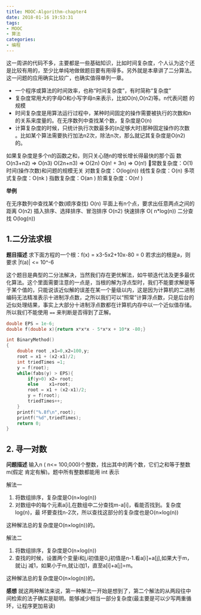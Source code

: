 ```yaml
---
title: MOOC-Algorithm-chapter4
date: 2018-01-16 19:53:31
tags:
- MOOC
- 算法
categories:
- 编程
---
```


这一周讲的代码不多，主要都是一些基础知识，比如时间复杂度，个人认为这个还是比较有用的，至少比单纯地做做题目要有用得多。另外就是本章讲了二分算法。这一问题的应用确实比较广，也确实值得单列一章。

- 一个程序或算法的时间效率，也称“时间复杂度”，有时简称“复杂度”
- 复杂度常用大的字母O和小写字母n来表示，比如O(n),O(n2)等。n代表问题 的规模
- 时间复杂度是用算法运行过程中，某种时间固定的操作需要被执行的次数和n 的关系来度量的。在无序数列中查找某个数，复杂度是O(n)
- 计算复杂度的时候，只统计执行次数最多的(n足够大时)那种固定操作的次数 。比如某个算法需要执行加法n2次，除法n次，那么就记其复杂度是O(n2)的。



如果复杂度是多个n的函数之和，则只关心随n的增长增长得最快的那个函 数
O(n3+n2) => O(n3)
O(2n+n3) => O(2n)
O(n! + 3n) => O(n!)
常数复杂度：O(1) 时间(操作次数)和问题的规模无关 
对数复杂度：O(log(n)) 
线性复杂度：O(n) 
多项式复杂度：O(nk ) 
指数复杂度：O(an ) 
阶乘复杂度：O(n! )

**举例**

在无序数列中查找某个数(顺序查找) O(n) 
平面上有n个点，要求出任意两点之间的距离 O(n2) 
插入排序、选择排序、冒泡排序 O(n2) 
快速排序 O( n*log(n)) 
二分查找 O(log(n))


## 1.二分法求根

**题目描述** 求下面方程的一个根：f(x) = x3-5x2+10x-80 = 0 若求出的根是a，则要求 |f(a)| <= 10^-6

这个题目是典型的二分法解决，当然我们存在更优解法，如牛顿迭代法及更多最优化算法。这个里面需要注意的一点是，当根的解为浮点型时，我们不能要求解是等于某个值的，只能说该近似解的误差在某一个量级以内，这是因为计算机的二进制编码无法精准表示十进制浮点数，之所以我们可以“照常”计算浮点数，只是后台的近似处理结果，事实上大部分十进制浮点数都在计算机内存中以一个近似值存储。所以我们不能使用 `==` 来判断是否得到了正解。


```c
double EPS = 1e-6;
double f(double x){return x*x*x - 5*x*x + 10*x -80;}

int BinaryMethod()
{
    double root ,x1=0,x2=100,y;
    root = x1 + (x2-x1)/2;
    int triedTimes =1;
    y = f(root);
    while(fabs(y) > EPS){
        if(y>0) x2= root;
        else    x1=root;
        root = x1 + (x2-x1)/2;
        y = f(root);
        triedTimes++;
    }
    printf("%.8f\n",root);
    printf("%d",triedTimes);
    return 0;
}

```


## 2. 寻一对数

**问题描述** 输入n ( n<= 100,000)个整数，找出其中的两个数，它们之和等于整数m(假定 肯定有解)。题中所有整数都能用 int 表示

解法一

1. 将数组排序，复杂度是O(n×log(n)) 
2. 对数组中的每个元素a\[i\],在数组中二分查找m-a\[i\]，看能否找到。复杂度log(n)，最 坏要查找n-2次，所以查找这部分的复杂度也是O(n×log(n))

这种解法总的复杂度是O(n×log(n))的。

解法二

1. 将数组排序，复杂度是O(n×log(n)) 
2. 查找的时候，设置两个变量i和j,i初值是0,j初值是n-1.看a\[i\]+a\[j\],如果大于m，就让j 减1，如果小于m,就让i加1，直至a\[i\]+a\[j\]=m。

这种解法总的复杂度是O(n×log(n))的。

**感想** 就这两种解法来说，第一种解法一开始是想到了，第二个解法的从两段往中间检索的法子确实是聪明。能够减少相当一部分复杂度(最主要是可以少写两重循环，让程序更加易读)


